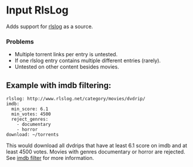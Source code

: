 # Input RlsLog

Adds support for [rlslog](http://rlslog.net) as a source.

### Problems

 * Multiple torrent links per entry is untested.
 * If one rlslog entry contains multiple different entries (rarely).
 * Untested on other content besides movies.

## Example with imdb filtering:

```
rlslog: http://www.rlslog.net/category/movies/dvdrip/
imdb:
  min_score: 6.1
  min_votes: 4500
  reject_genres:
    - documentary
    - horror
download: ~/torrents
```

This would download all dvdrips that have at least 6.1 score on imdb and at least 4500 votes. Movies with genres documentary or horror are rejected. See [imdb filter](/Plugins/imdb) for more information.
